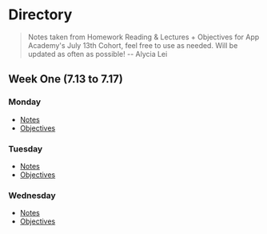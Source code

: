 # **Directory**

> Notes taken from Homework Reading & Lectures + Objectives for App Academy's July 13th Cohort, feel free to use as needed. Will be updated as often as possible!
> -- Alycia Lei

## **Week One** (7.13 to 7.17)

### **Monday**

- [Notes](7.13-7.17/Monday/Notes.md)
- [Objectives](7.13-7.17/Monday/Objectives.md)

### **Tuesday**

- [Notes](7.13-7.17/Tuesday/Notes.md)
- [Objectives](7.13-7.17/Tuesday/Objectives.md)

### **Wednesday**

- [Notes](7.13-7.17/Wednesday/Objectives.md)
- [Objectives](7.13-7.17/Wednesday/Objectives.md)
